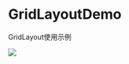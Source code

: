 # GridLayoutDemo
GridLayout使用示例

![](http://img-blog.csdn.net/20180327131736863?watermark/2/text/aHR0cHM6Ly9ibG9nLmNzZG4ubmV0L3dlaXhpbl8zOTI1MTYxNw==/font/5a6L5L2T/fontsize/400/fill/I0JBQkFCMA==/dissolve/70)
